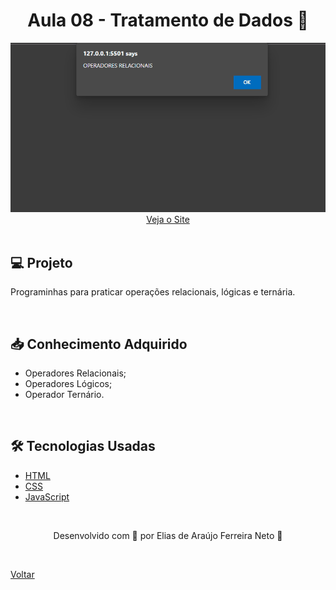 <h1 align="center">Aula 08 - Tratamento de Dados 🔢</h1>

<div align="center">
  <img src="./demonstracao.gif">
</div>

<div align="center">
  <a href="https://elias-neto.github.io/Curso-em-video-JavaScript/modulos/moduloB/aula08/index.html">Veja o Site</a>
</div>

<br>

## 💻 Projeto

Programinhas para praticar operações relacionais, lógicas e ternária.

<br>

## 📥 Conhecimento Adquirido 

- Operadores Relacionais;
- Operadores Lógicos;
- Operador Ternário.

<br>

## 🛠 Tecnologias Usadas

- [HTML](https://www.w3schools.com/html/)
- [CSS](https://www.w3schools.com/css/)
- [JavaScript](https://www.w3schools.com/js/)

<br>

<p align="center"> Desenvolvido com 💙 por Elias de Araújo Ferreira Neto 👋 <p>

<br>
  
<a href="../../../README.md">Voltar</a>